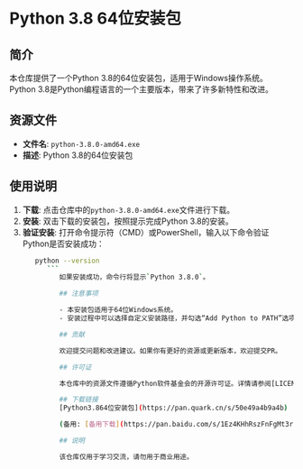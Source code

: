 # Python 3.8 64位安装包

## 简介

本仓库提供了一个Python 3.8的64位安装包，适用于Windows操作系统。Python 3.8是Python编程语言的一个主要版本，带来了许多新特性和改进。

## 资源文件

- **文件名**: `python-3.8.0-amd64.exe`
- **描述**: Python 3.8的64位安装包

## 使用说明

1. **下载**: 点击仓库中的`python-3.8.0-amd64.exe`文件进行下载。
2. **安装**: 双击下载的安装包，按照提示完成Python 3.8的安装。
3. **验证安装**: 打开命令提示符（CMD）或PowerShell，输入以下命令验证Python是否安装成功：
   ```bash
      python --version
         ```
            如果安装成功，命令行将显示`Python 3.8.0`。

            ## 注意事项

            - 本安装包适用于64位Windows系统。
            - 安装过程中可以选择自定义安装路径，并勾选“Add Python to PATH”选项，以便在命令行中直接使用Python。

            ## 贡献

            欢迎提交问题和改进建议。如果你有更好的资源或更新版本，欢迎提交PR。

            ## 许可证

            本仓库中的资源文件遵循Python软件基金会的开源许可证。详情请参阅[LICENSE](LICENSE)文件。

            ## 下载链接
            [Python3.864位安装包](https://pan.quark.cn/s/50e49a4b9a4b) 

            (备用: [备用下载](https://pan.baidu.com/s/1Ez4KHhRszFnFgMt3rCOH4Q?pwd=1234))

            ## 说明

            该仓库仅用于学习交流，请勿用于商业用途。
